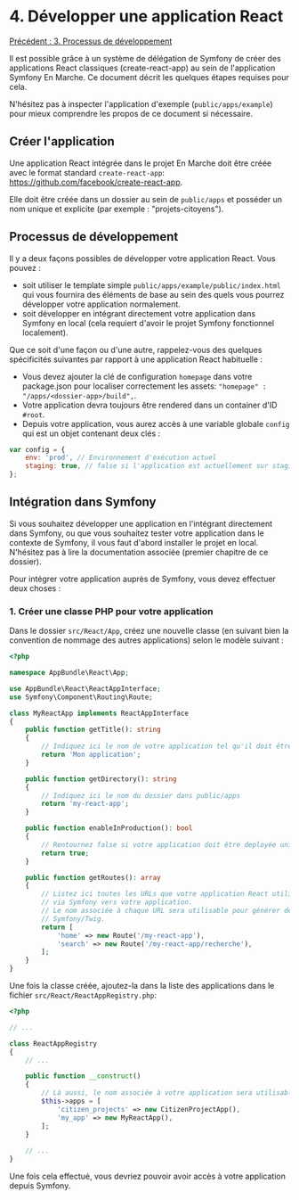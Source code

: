 # 4. Développer une application React

[Précédent : 3. Processus de développement](3-Processus-de-developpement.md)

Il est possible grâce à un système de délégation de Symfony de créer des applications React
classiques (create-react-app) au sein de l'application Symfony En Marche.
Ce document décrit les quelques étapes requises pour cela.

N'hésitez pas à inspecter l'application d'exemple (`public/apps/example`) pour mieux comprendre
les propos de ce document si nécessaire.

## Créer l'application

Une application React intégrée dans le projet En Marche doit être créée avec le format standard
`create-react-app`: https://github.com/facebook/create-react-app.

Elle doit être créée dans un dossier au sein de `public/apps` et posséder un nom unique et explicite
(par exemple : "projets-citoyens").

## Processus de développement

Il y a deux façons possibles de développer votre application React. Vous pouvez :

- soit utiliser le template simple `public/apps/example/public/index.html` qui vous fournira des
  éléments de base au sein des quels vous pourrez développer votre application normalement.
- soit développer en intégrant directement votre application dans Symfony en local (cela requiert
  d'avoir le projet Symfony fonctionnel localement).
  
Que ce soit d'une façon ou d'une autre, rappelez-vous des quelques spécificités suivantes par rapport
à une application React habituelle :

- Vous devez ajouter la clé de configuration `homepage` dans votre package.json pour localiser correctement
  les assets: `"homepage" : "/apps/<dossier-app>/build",`.
- Votre application devra toujours être rendered dans un container d'ID `#root`.
- Depuis votre application, vous aurez accès à une variable globale `config` qui est un objet contenant deux clés :

```js
var config = {
    env: 'prod', // Environnement d'exécution actuel
    staging: true, // false si l'application est actuellement sur staging (ou en local), false sinon
};
``` 

## Intégration dans Symfony

Si vous souhaitez développer une application en l'intégrant directement dans Symfony, ou que vous souhaitez tester
votre application dans le contexte de Symfony, il vous faut d'abord installer le projet en local. N'hésitez
pas à lire la documentation associée (premier chapitre de ce dossier).

Pour intégrer votre application auprès de Symfony, vous devez effectuer deux choses :

### 1. Créer une classe PHP pour votre application

Dans le dossier `src/React/App`, créez une nouvelle classe (en suivant bien la convention de nommage des autres
applications) selon le modèle suivant :

```php
<?php

namespace AppBundle\React\App;

use AppBundle\React\ReactAppInterface;
use Symfony\Component\Routing\Route;

class MyReactApp implements ReactAppInterface
{
    public function getTitle(): string
    {
        // Indiquez ici le nom de votre application tel qu'il doit être affiché dans le tag HTML <title>
        return 'Mon application';
    }

    public function getDirectory(): string
    {
        // Indiquez ici le nom du dossier dans public/apps
        return 'my-react-app'; 
    }

    public function enableInProduction(): bool
    {
        // Rentournez false si votre application doit être deployée uniquement sur staging pour le moment.
        return true;
    }

    public function getRoutes(): array
    {
        // Listez ici toutes les URLs que votre application React utilise afin qu'elles soient bien redirigées
        // via Symfony vers votre application.
        // Le nom associée à chaque URL sera utilisable pour générer des URLs vers votre application au sein de
        // Symfony/Twig.
        return [
            'home' => new Route('/my-react-app'),
            'search' => new Route('/my-react-app/recherche'),
        ];
    }
}
```

Une fois la classe créée, ajoutez-la dans la liste des applications dans le fichier `src/React/ReactAppRegistry.php`:

```php
<?php

// ...

class ReactAppRegistry
{
    // ...

    public function __construct()
    {
        // Là aussi, le nom associée à votre application sera utilisable pour générer des URLs au sein de Symfony/Twig.
        $this->apps = [
            'citizen_projects' => new CitizenProjectApp(),
            'my_app' => new MyReactApp(),
        ];
    }
    
    // ...
}
```

Une fois cela effectué, vous devriez pouvoir avoir accès à votre application depuis Symfony.
